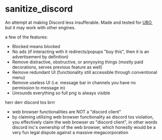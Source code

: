 # sanitize_discord
An attempt at making Discord less insufferable.
Made and tested for [UBO](https://github.com/gorhill/uBlock), but it may work with other engines.

a few of the features:
- Blocked means blocked
- No ads (if interacting with it redirects/popups "buy this", then it is an advertisement by definition)
- Remove distractive, obstructive, or annyoying things (mostly paid decorations, serves previous feature as well)
- Remove redundant UI (functionality still accessible through conventional menu)
- Remove useless UI (i.e. message bar in channels you have no permission to message in)
- Unrounds everything so full png is always visible

herr derr discord tos brrr
- web browser functionalities are NOT a "discord client"
- by claiming utilizing web browser functionality as discord tos violation, you effectively claim the web browser _as_ "discord client", in other words discord inc's ownership of the web browser, which honestly would be a very fun legal dispute against a massive megacorporation
